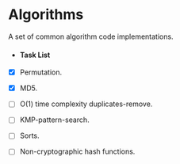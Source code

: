 # Algorithms
A set of common algorithm code implementations.   
- #### Task List   
- [x] Permutation.   
- [x] MD5.   
- [ ] O(1) time complexity duplicates-remove.   
- [ ] KMP-pattern-search.  
- [ ] Sorts.  
- [ ] Non-cryptographic hash functions.   
 
